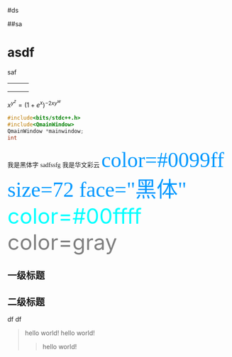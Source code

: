 #ds

##sa

# asdf

saf

|      |      |      |
| ---- | ---- | ---- |
|      |      |      |
|      |      |      |
|      |      |      |

$x^{y^z}=(1+e^x)^{-2xy^w}$

```c++
#include<bits/stdc++.h>
#include<QmainWindow>
QmainWindow *mainwindow;
int 
```
<font face="黑体">我是黑体字</font>
<font face="consolas">sadfssfg</font>
<font face="STCAIYUN">我是华文彩云</font>
<font color=#0099ff size=7 face="黑体">color=#0099ff size=72 face="黑体"</font>
<font color=#00ffff size=72>color=#00ffff</font>
<font color=gray size=72>color=gray</font>

一级标题
---------------------
二级标题
---------------------
df
df

> hello world!
> hello world!
>> hello world!